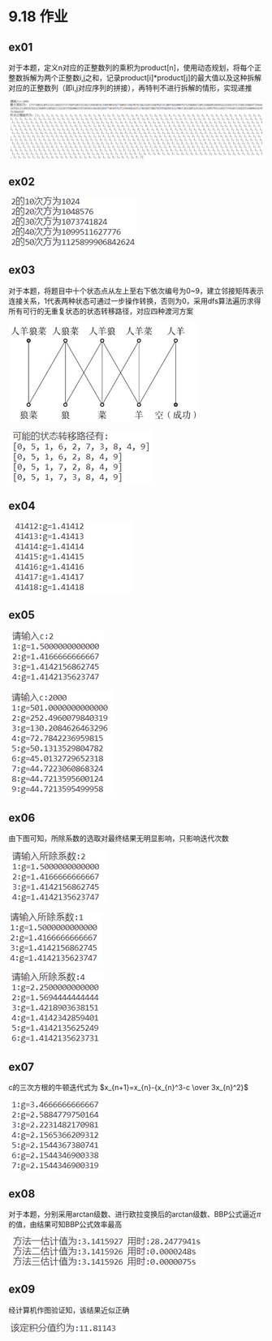 # 9.18 作业

## ex01

对于本题，定义n对应的正整数列的乘积为product[n]，使用动态规划，将每个正整数拆解为两个正整数i,j之和，记录product[i]*product[j]的最大值以及这种拆解对应的正整数列（即i,j对应序列的拼接），再特判不进行拆解的情形，实现递推

![ex01](./imgs/ex_01.png)

## ex02

![ex02](./imgs/ex_02.png)

## ex03

对于本题，将题目中十个状态点从左上至右下依次编号为0~9，建立邻接矩阵表示连接关系，1代表两种状态可通过一步操作转换，否则为0，采用dfs算法遍历求得所有可行的无重复状态的状态转移路径，对应四种渡河方案

![ex03](./imgs/ex_03_figure.png)

![ex03](./imgs/ex_03.png)

## ex04

![ex04](./imgs/ex_04.png)

## ex05

![ex05](./imgs/ex_05_1.png)

![ex05](./imgs/ex_05_2.png)

## ex06

由下图可知，所除系数的选取对最终结果无明显影响，只影响迭代次数

![ex06](./imgs/ex_06_1.png)

![ex06](./imgs/ex_06_2.png)

![ex06](./imgs/ex_06_3.png)

## ex07

c的三次方根的牛顿迭代式为 $x_{n+1}=x_{n}-{x_{n}^3-c \over 3x_{n}^2}$

![ex07](./imgs/ex_07.png)

## ex08

对于本题，分别采用arctan级数、进行欧拉变换后的arctan级数、BBP公式逼近$\pi$的值，由结果可知BBP公式效率最高

![ex08](./imgs/ex_08.png)

## ex09

经计算机作图验证知，该结果近似正确

![ex09](./imgs/ex_09.png)
